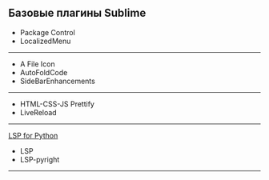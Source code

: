 ## Базовые плагины Sublime

* Package Control
* LocalizedMenu
***
* A File Icon
* Auto​Fold​Code
* SideBarEnhancements
***
* HTML-CSS-JS Prettify
* LiveReload
***
[LSP for Python](https://github.com/sublimelsp/LSP-pyright)
* LSP
* LSP-pyright
***

